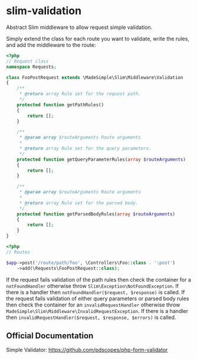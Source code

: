 # slim-validation
Abstract Slim middleware to allow request simple validation.

Simply extend the class for each route you want to validate, write the
rules, and add the middleware to the route:
```php
<?php
// Request class
namespace Requests;

class FooPostRequest extends \MadeSimple\Slim\Middleware\Validation
{
    /**
     * @return array Rule set for the request path.
     */
    protected function getPathRules()
    {
        return [];
    }

    /**
     * @param array $routeArguments Route arguments
     *
     * @return array Rule set for the query parameters.
     */
    protected function getQueryParameterRules(array $routeArguments)
    {
        return [];
    }

    /**
     * @param array $routeArguments Route arguments
     *
     * @return array Rule set for the parsed body.
     */
    protected function getParsedBodyRules(array $routeArguments)
    {
        return [];
    }
}
```
```php
<?php
// Routes

$app->post('/route/path/foo', \Controllers\Foo::class . ':post')
    ->add(\Requests\FooPostRequest::class);
```


If the request fails validation of the path rules then check the container for a `notFoundHandler` otherwise throw `Slim\Exception\NotFoundException`. If there is a handler then `notFoundHandler($request, $response)` is called.
If the request fails validation of either query parameters or parsed body rules then check the container for an `invalidRequestHandler` otherwise throw `MadeSimple\Slim\Middleware\InvalidRequestException`. If there is a handler then `invalidRequestHandler($request, $response, $errors)` is called.

## Official Documentation
Simple Validator: https://github.com/pdscopes/php-form-validator